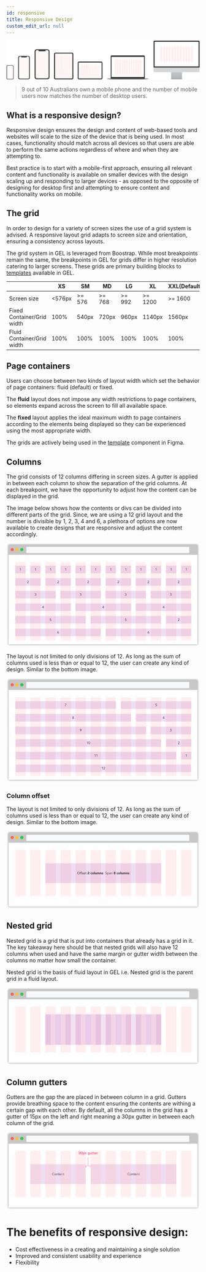 ```yaml
---
id: responsive
title: Responsive Design
custom_edit_url: null
---
```


![Grid hero](../../img/grid-hero.svg)

>9 out of 10 Australians own a mobile phone and the number of mobile users now matches the number of desktop users.

## What is a responsive design?
Responsive design ensures the design and content of web-based tools and websites will scale to the size of the device that is being used. In most cases, functionality should match across all devices so that users are able to perform the same actions regardless of where and when they are attempting to.

Best practice is to start with a mobile-first approach, ensuring all relevant content and functionality is available on smaller devices with the design scaling up and responding to larger devices - as opposed to the opposite of designing for desktop first and attempting to ensure content and functionality works on mobile.


## The grid
In order to design for a variety of screen sizes the use of a grid system is advised. A responsive layout grid adapts to screen size and orientation, ensuring a consistency across layouts.

The grid system in GEL is leveraged from Boostrap. While most breakpoints remain the same, the breakpoints in GEL for grids differ in higher resolution catering to larger screens. These grids are primary building blocks to [templates](../components/templates.md) available in GEL.

|                               | XS        | SM        | MD        | LG        | XL        | XXL(Default)  | XXXL      |
| ---                           | ---       | ---       | ---       | ---       | ---       | ---           | ---       |
| Screen size                   | <576px    | >= 576    | >= 768    | >= 992    | >= 1200   | >= 1600       | >= 2560   |
| Fixed Container/Grid width    | 100%      |  540px    | 720px     | 960px     | 1140px    | 1560px        | 1920px    |
| Fluid Container/Grid width    | 100%      | 100%      | 100%      | 100%      | 100%      | 100%          | 100%      |


## Page containers

Users can choose between two kinds of layout width which set the behavior of page containers: fluid (default) or fixed.

The **fluid** layout does not impose any width restrictions to page containers, so elements expand across the screen to fill all available space.

The **fixed** layout applies the ideal maximum width to page containers according to the elements being displayed so they can be experienced using the most appropriate width.

The grids are actively being used in the [template](../components/templates.md) component in Figma.


## Columns

The grid consists of 12 columns differing in screen sizes. A gutter is applied in between each column to show the separation of the grid columns. At each breakpoint, we have the opportunity to adjust how the content can be displayed in the grid.

The image below shows how the contents or divs can be divided into different parts of the grid. Since, we are using a 12 grid layout and the number is divisible by 1, 2, 3, 4 and 6, a plethora of options are now available to create designs that are responsive and adjust the content accordingly.

![Grid layout divided](../../img/grid-layout-divisible.svg)

The layout is not limited to only divisions of 12. As long as the sum of columns used is less than or equal to 12, the user can create any kind of design. Similar to the bottom image.

![Grid layout added](../../img/grid-layout-added.svg)


### Column offset

The layout is not limited to only divisions of 12. As long as the sum of columns used is less than or equal to 12, the user can create any kind of design. Similar to the bottom image.

![Grid offset](../../img/grid-offset.svg)


## Nested grid

Nested grid is a grid that is put into containers that already has a grid in it. The key takeaway here should be that nested grids will also have 12 columns when used and have the same margin or gutter width between the columns no matter how small the container.

Nested grid is the basis of fluid layout in GEL i.e. Nested grid is the parent grid in a fluid layout.

![Nested Grid](../../img/nested-grid.svg)


## Column gutters

Gutters are the gap the are placed in between column in a grid. Gutters provide breathing space to the content ensuring the contents are withing a certain gap with each other. By default, all the columns in the grid has a gutter of 15px on the left and right meaning a 30px gutter in between each column of the grid.

![Column gutter](../../img/grid-column-gutters.svg)


# The benefits of responsive design:

- Cost effectiveness in a creating and maintaining a single solution
- Improved and consistent usability and experience
- Flexibility